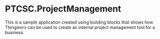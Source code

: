 # PTCSC.ProjectManagement
This is a sample application created using building blocks that shows how Thingworx can be used to create an internal project management tool for a business.
